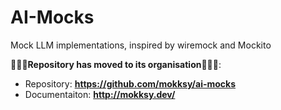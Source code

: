 # AI-Mocks

Mock LLM implementations, inspired by wiremock and Mockito

**🚨🚨🚨Repository has moved to its organisation🚨🚨🚨**: 
- Repository: **https://github.com/mokksy/ai-mocks**
- Documentaiton: **http://mokksy.dev/**
